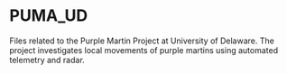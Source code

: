 # PUMA_UD
Files related to the Purple Martin Project at University of Delaware. The project investigates local movements of purple martins using automated telemetry and radar.
